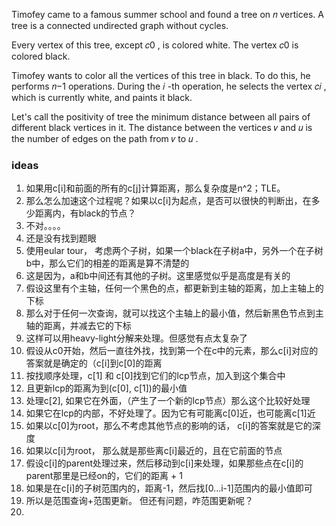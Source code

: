 Timofey came to a famous summer school and found a tree on 𝑛
 vertices. A tree is a connected undirected graph without cycles.

Every vertex of this tree, except 𝑐0
, is colored white. The vertex 𝑐0
 is colored black.

Timofey wants to color all the vertices of this tree in black. To do this, he performs 𝑛−1
 operations. During the 𝑖
-th operation, he selects the vertex 𝑐𝑖
, which is currently white, and paints it black.

Let's call the positivity of tree the minimum distance between all pairs of different black vertices in it. The distance between the vertices 𝑣
 and 𝑢
 is the number of edges on the path from 𝑣
 to 𝑢
.

### ideas
1. 如果用c[i]和前面的所有的c[j]计算距离，那么复杂度是n^2；TLE。
2. 那么怎么加速这个过程呢？如果以c[i]为起点，是否可以很快的判断出，在多少距离内，有black的节点？
3. 不对。。。。
4. 还是没有找到题眼
5. 使用eular tour， 考虑两个子树，如果一个black在子树a中，另外一个在子树b中，那么它们的相差的距离是算不清楚的
6. 这是因为，a和b中间还有其他的子树。这里感觉似乎是高度是有关的
7. 假设这里有个主轴，任何一个黑色的点，都更新到主轴的距离，加上主轴上的下标
8. 那么对于任何一次查询，就可以找这个主轴上的最小值，然后新黑色节点到主轴的距离，并减去它的下标
9. 这样可以用heavy-light分解来处理。但感觉有点太复杂了
10. 假设从c0开始，然后一直往外找，找到第一个在c中的元素，那么c[i]对应的答案就是确定的（c[i]到c[0]的距离
11. 按找顺序处理，c[1] 和 c[0]找到它们的lcp节点，加入到这个集合中
12. 且更新lcp的距离为到(c[0], c[1])的最小值
13. 处理c[2], 如果它在外面，（产生了一个新的lcp节点）那么这个比较好处理
14. 如果它在lcp的内部，不好处理了。因为它有可能离c[0]近，也可能离c[1]近
15. 如果以c[0]为root，那么不考虑其他节点的影响的话， c[i]的答案就是它的深度
16. 如果以c[i]为root， 那么就是那些离c[i]最近的，且在它前面的节点
17. 假设c[i]的parent处理过来，然后移动到c[i]来处理，如果那些点在c[i]的parent那里是已经on的，它们的距离 + 1
18. 如果是在c[i]的子树范围内的，距离-1，然后找[0...i-1]范围内的最小值即可
19. 所以是范围查询+范围更新。 但还有问题，咋范围更新呢？
20. 